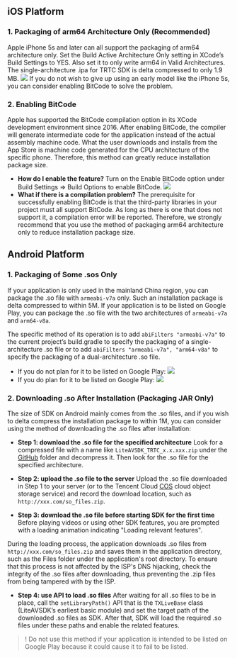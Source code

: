 ## iOS Platform

### 1. Packaging of arm64 Architecture Only (Recommended)

Apple iPhone 5s and later can all support the packaging of arm64 architecture only. Set the Build Active Architecture Only setting in XCode’s Build Settings to YES. Also set it to only write arm64 in Valid Architectures. The single-architecture .ipa for TRTC SDK is delta compressed to only 1.9 MB.
![](https://main.qcloudimg.com/raw/4aea00771567fcff58697bf5433ba0dd.png)
If you do not wish to give up using an early model like the iPhone 5s, you can consider enabling BitCode to solve the problem.

### 2. Enabling BitCode

Apple has supported the BitCode compilation option in its XCode development environment since 2016. After enabling BitCode, the compiler will generate intermediate code for the application instead of the actual assembly machine code. What the user downloads and installs from the App Store is machine code generated for the CPU architecture of the specific phone. Therefore, this method can greatly reduce installation package size.

- **How do I enable the feature?**
Turn on the Enable BitCode option under Build Settings => Build Options to enable BitCode.
![](https://main.qcloudimg.com/raw/516c0065d97eee4569a1d4061ba019cb.png)
- **What if there is a compilation problem?**
The prerequisite for successfully enabling BitCode is that the third-party libraries in your project must all support BitCode. As long as there is one that does not support it, a compilation error will be reported. Therefore, we strongly recommend that you use the method of packaging arm64 architecture only to reduce installation package size.

## Android Platform

### 1. Packaging of Some .sos Only
If your application is only used in the mainland China region, you can package the .so file with `armeabi-v7a` only. Such an installation package is delta compressed to within 5M. If your application is to be listed on Google Play, you can package the .so file with the two architectures of `armeabi-v7a` and `arm64-v8a`. 

The specific method of its operation is to add `abiFilters "armeabi-v7a"` to the current project’s build.gradle to specify the packaging of a single-architecture .so file or to add `abiFilters "armeabi-v7a", "arm64-v8a"` to specify the packaging of a dual-architecture .so file.

- If you do not plan for it to be listed on Google Play:
![](https://main.qcloudimg.com/raw/72065de8f9cd1c95b23fb797d383b527.png)
- If you do plan for it to be listed on Google Play:
![](https://main.qcloudimg.com/raw/a6dcbef3c71fe9f2f7b5d52d6b0784ae.png)


### 2. Downloading .so After Installation (Packaging JAR Only)

The size of SDK on Android mainly comes from the .so files, and if you wish to delta compress the installation package to within 1M, you can consider using the method of downloading the .so files after installation:

- **Step 1: download the .so file for the specified architecture**
Look for a compressed file with a name like `LiteAVSDK_TRTC_x.x.xxx.zip` under the [GitHub](https://github.com/tencentyun/TRTCSDK/tree/master/Android) folder and decompress it. Then look for the .so file for the specified architecture.

- **Step 2: upload the .so file to the server**
Upload the .so file downloaded in Step 1 to your server (or to the Tencent Cloud [COS](https://intl.cloud.tencent.com/product/cos) cloud object storage service) and record the download location, such as `http://xxx.com/so_files.zip`.

- **Step 3: download the .so file before starting SDK for the first time**
Before playing videos or using other SDK features, you are prompted with a loading animation indicating "Loading relevant features".

 During the loading process, the application downloads .so files from `http://xxx.com/so_files.zip` and saves them in the application directory, such as the Files folder under the application's root directory. To ensure that this process is not affected by the ISP's DNS hijacking, check the integrity of the .so files after downloading, thus preventing the .zip files from being tampered with by the ISP.

- **Step 4: use API to load .so files**
After waiting for all .so files to be in place, call the `setLibraryPath()` API that is the `TXLiveBase` class (LiteAVSDK’s earliest basic module) and set the target path of the downloaded .so files as SDK. After that, SDK will load the required .so files under these paths and enable the related features.

>! Do not use this method if your application is intended to be listed on Google Play because it could cause it to fail to be listed.
